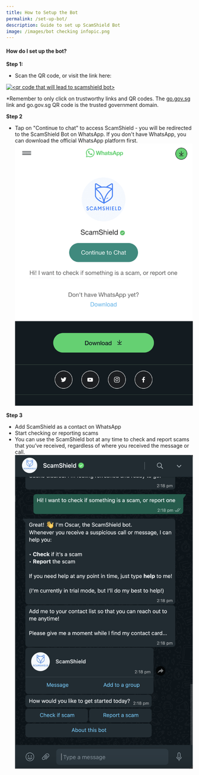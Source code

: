 ```yaml
---
title: How to Setup the Bot
permalink: /set-up-bot/
description: Guide to set up ScamShield Bot
image: /images/bot checking infopic.png
---
```

#### **How do I set up the bot?**


**Step 1:**

*   Scan the QR code, or visit the link here:

<a href="https://go.gov.sg/scamshield-bot"><img style="width:50%" alt="<qr code that will lead to scamshield bot>" src="/images/qrcode%20scamshield.png"></a>

*Remember to only click on trustworthy links and QR codes. The [go.gov.sg](http://go.gov.sg) link and go.gov.sg QR code is the trusted government domain.





**Step 2**

*   Tap on "Continue to chat" to access ScamShield - you will be redirected to the ScamShield Bot on WhatsApp. If you don't have WhatsApp, you can download the official WhatsApp platform first.
 ![Redirect to Bot on WhatsApp](/images/redirection%20to%20bot.png)
 
 **Step 3**

*   Add ScamShield as a contact on WhatsApp
*   Start checking or reporting scams 
*   You can use the ScamShield bot at any time to check and report scams that you’ve received, regardless of where you received the message or call.
![Bot Start Chat](/images/ss%20bot%20opening%20dialogue.png)